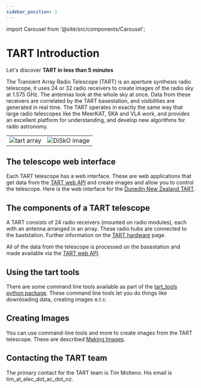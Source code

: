 ```yaml
---
sidebar_position: 1
---
```


import Carousel from '@site/src/components/Carousel';


# TART Introduction

Let's discover **TART in less than 5 minutes**

The Transient Array Radio Telescope (TART) is an aperture synthesis radio telescope, it uses 24 or 32 radio receivers to create images of the radio sky at 1.575 GHz. The antennas look at the whole sky at once. Data from these receivers are correlated by the TART basestation, and visibilities are generated in real time.  The TART operates in exactly the same way that large radio telescopes like the MeerKAT, SKA and VLA work, and provides an excellent platform for understanding, and develop new algorithms for radio astronomy.

|       |      |
| ---   | ---- |
| ![tart array](pathname:///img/tart_array.jpg) | ![DiSkO image](pathname:///img/signal.svg) |


## The telescope web interface

Each TART telescope has a web interface. These are web applications that get data from the  [TART web API](./basics/tart-api) and create images and allow you to control the telescope. Here is the web interface for the [Dunedin New Zealand TART](https://tart.elec.ac.nz/signal/home).

## The components of a TART telescope

A TART consists of 24 radio receivers (mounted on radio modules), each with an antenna arranged in an array. These radio hubs are connected to the baststation. Further information on the [TART hardware](./basics/hardware) page.

All of the data from the telescope is processed on the basestation and made available via the [TART web API](./basics/tart-api).

## Using the tart tools

There are some command line tools available as part of the [tart_tools python package](https://github.com/tart-telescope/tart_modules). These command line tools let you do things like downloading data, creating images e.t.c.


## Creating Images

You can use command-line tools and more to create images from the TART telescope. These are described  [Making Images](./basics/making-images).


## Contacting the TART team

The primary contact for the TART team is Tim Molteno. His email is tim_at_elec_dot_ac_dot_nz.
